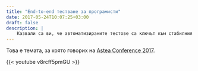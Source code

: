 ```yaml
---
title: "End-to-end тестване за програмисти"
date: 2017-05-24T10:07:25+03:00
draft: false
description: |
    Казвали са ви, че автоматизираните тестове са ключът към стабилния продукт и добрия процес? Въпреки това само ви ядосват и ви губят времето? Или пък не знаете откъде да започнете? Има някои подводни камъни и добри практики, за които трябва да знаете, за да не си изскубете косите.
---
```


Това е темата, за която говорих на [Astea Conference 2017](http://2017.conference.astea.solutions/bg).

{{< youtube v8rcff5pmGU >}}
